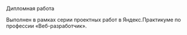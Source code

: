 Дипломная работа

Выполнен в рамках серии проектных работ в Яндекс.Практикуме по профессии «Веб-разработчик».
